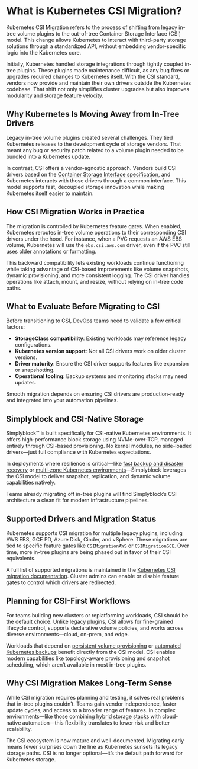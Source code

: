 # What is Kubernetes CSI Migration?

Kubernetes CSI Migration refers to the process of shifting from legacy in-tree volume plugins to the out-of-tree Container Storage Interface (CSI) model. This change allows Kubernetes to interact with third-party storage solutions through a standardized API, without embedding vendor-specific logic into the Kubernetes core.

Initially, Kubernetes handled storage integrations through tightly coupled in-tree plugins. These plugins made maintenance difficult, as any bug fixes or upgrades required changes to Kubernetes itself. With the CSI standard, vendors now provide and maintain their own drivers outside the Kubernetes codebase. That shift not only simplifies cluster upgrades but also improves modularity and storage feature velocity.

## Why Kubernetes Is Moving Away from In-Tree Drivers

Legacy in-tree volume plugins created several challenges. They tied Kubernetes releases to the development cycle of storage vendors. That meant any bug or security patch related to a volume plugin needed to be bundled into a Kubernetes update.

In contrast, CSI offers a vendor-agnostic approach. Vendors build CSI drivers based on the [Container Storage Interface specification](https://github.com/container-storage-interface/spec), and Kubernetes interacts with those drivers through a common interface. This model supports fast, decoupled storage innovation while making Kubernetes itself easier to maintain.

## How CSI Migration Works in Practice

The migration is controlled by Kubernetes feature gates. When enabled, Kubernetes reroutes in-tree volume operations to their corresponding CSI drivers under the hood. For instance, when a PVC requests an AWS EBS volume, Kubernetes will use the `ebs.csi.aws.com` driver, even if the PVC still uses older annotations or formatting.

This backward compatibility lets existing workloads continue functioning while taking advantage of CSI-based improvements like volume snapshots, dynamic provisioning, and more consistent logging. The CSI driver handles operations like attach, mount, and resize, without relying on in-tree code paths.

## What to Evaluate Before Migrating to CSI

Before transitioning to CSI, DevOps teams need to validate a few critical factors:

- **StorageClass compatibility**: Existing workloads may reference legacy configurations.
- **Kubernetes version support**: Not all CSI drivers work on older cluster versions.
- **Driver maturity**: Ensure the CSI driver supports features like expansion or snapshotting.
- **Operational tooling**: Backup systems and monitoring stacks may need updates.

Smooth migration depends on ensuring CSI drivers are production-ready and integrated into your automation pipelines.

## Simplyblock and CSI-Native Storage

Simplyblock™ is built specifically for CSI-native Kubernetes environments. It offers high-performance block storage using NVMe-over-TCP, managed entirely through CSI-based provisioning. No kernel modules, no side-loaded drivers—just full compliance with Kubernetes expectations.

In deployments where resilience is critical—like [fast backup and disaster recovery](https://www.simplyblock.io/use-cases/fast-backups-and-disaster-recovery/) or [multi-zone Kubernetes environments](https://www.simplyblock.io/use-cases/multi-availability-zone-disaster-recovery/)—Simplyblock leverages the CSI model to deliver snapshot, replication, and dynamic volume capabilities natively.

Teams already migrating off in-tree plugins will find Simplyblock’s CSI architecture a clean fit for modern infrastructure pipelines.

## Supported Drivers and Migration Status

Kubernetes supports CSI migration for multiple legacy plugins, including AWS EBS, GCE PD, Azure Disk, Cinder, and vSphere. These migrations are tied to specific feature gates like `CSIMigrationAWS` or `CSIMigrationGCE`. Over time, more in-tree plugins are being phased out in favor of their CSI equivalents.

A full list of supported migrations is maintained in the [Kubernetes CSI migration documentation](https://kubernetes.io/docs/concepts/storage/volumes/#csi-migration). Cluster admins can enable or disable feature gates to control which drivers are redirected.

## Planning for CSI-First Workflows

For teams building new clusters or replatforming workloads, CSI should be the default choice. Unlike legacy plugins, CSI allows for fine-grained lifecycle control, supports declarative volume policies, and works across diverse environments—cloud, on-prem, and edge.

Workloads that depend on [persistent volume provisioning](https://www.simplyblock.io/use-cases/database-on-kubernetes/) or [automated Kubernetes backups](https://www.simplyblock.io/use-cases/kubernetes-backup/) benefit directly from the CSI model. CSI enables modern capabilities like topology-aware provisioning and snapshot scheduling, which aren’t available in most in-tree plugins.

## Why CSI Migration Makes Long-Term Sense

While CSI migration requires planning and testing, it solves real problems that in-tree plugins couldn’t. Teams gain vendor independence, faster update cycles, and access to a broader range of features. In complex environments—like those combining [hybrid storage stacks](https://www.simplyblock.io/supported-environments/kubernetes-storage/) with cloud-native automation—this flexibility translates to lower risk and better scalability.

The CSI ecosystem is now mature and well-documented. Migrating early means fewer surprises down the line as Kubernetes sunsets its legacy storage paths. CSI is no longer optional—it’s the default path forward for Kubernetes storage.
